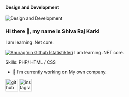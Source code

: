 #### Design and Development
![Design and Development](https://pbs.twimg.com/profile_banners/750175986650484737/1647943235/1080x360)

### Hi there 👋, my name is Shiva Raj Karki

I am learning .Net core.

[![Anurag'nın Github İstatistikleri](https://github-readme-stats.vercel.app/api?username=shivraj110)](https://github.com/anuraghazra/github-readme-stats)
 I am learning .NET core.


Skills:  PHP/ HTML / CSS

- 🔭 I’m currently working on My own company. 


[<img src='https://cdn.jsdelivr.net/npm/simple-icons@3.0.1/icons/github.svg' alt='github' height='40'>](https://github.com/shivraj110)  [<img src='https://cdn.jsdelivr.net/npm/simple-icons@3.0.1/icons/instagram.svg' alt='instagram' height='40'>](https://www.instagram.com/s.raj_kshetri/)  




